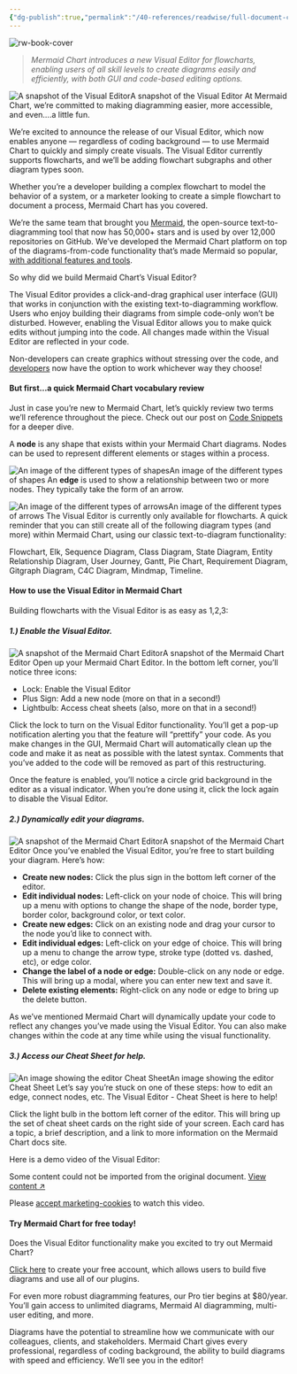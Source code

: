 ```yaml
---
{"dg-publish":true,"permalink":"/40-references/readwise/full-document-contents/mermaid-chart-releases-new-visual-editor-for-flowcharts/","tags":["rw/articles"]}
---
```


![rw-book-cover](https://www.mermaidchart.com/blog/posts/images/VisualEditor_Blog_Images/5_Edit.png)

>  *Mermaid Chart introduces a new Visual Editor for flowcharts, enabling users of all skill levels to create diagrams easily and efficiently, with both GUI and code-based editing options.*
> 
>  

![A snapshot of the Visual Editor](https://www.mermaidchart.com/blog/posts/images/VisualEditor_Blog_Images/1_Editor.png)A snapshot of the Visual Editor
At Mermaid Chart, we’re committed to making diagramming easier, more accessible, and even….a little fun.

We’re excited to announce the release of our Visual Editor, which now enables anyone — regardless of coding background — to use Mermaid Chart to quickly and simply create visuals. The Visual Editor currently supports flowcharts, and we’ll be adding flowchart subgraphs and other diagram types soon.

Whether you’re a developer building a complex flowchart to model the behavior of a system, or a marketer looking to create a simple flowchart to document a process, Mermaid Chart has you covered.

We’re the same team that brought you [Mermaid](https://mermaid.js.org/), the open-source text-to-diagramming tool that now has 50,000+ stars and is used by over 12,000 repositories on GitHub. We’ve developed the Mermaid Chart platform on top of the diagrams-from-code functionality that’s made Mermaid so popular, [with additional features and tools](https://www.mermaidchart.com/blog/posts/5-reasons-you-should-be-using-mermaid-chart-as-your-diagram-generator).

So why did we build Mermaid Chart’s Visual Editor?

The Visual Editor provides a click-and-drag graphical user interface (GUI) that works in conjunction with the existing text-to-diagramming workflow. Users who enjoy building their diagrams from simple code-only won’t be disturbed. However, enabling the Visual Editor allows you to make quick edits without jumping into the code. All changes made within the Visual Editor are reflected in your code.

Non-developers can create graphics without stressing over the code, and [developers](https://www.mermaidchart.com/blog/posts/7-best-practices-for-good-documentation) now have the option to work whichever way they choose!

#### But first…a quick Mermaid Chart vocabulary review

Just in case you’re new to Mermaid Chart, let’s quickly review two terms we’ll reference throughout the piece. Check out our post on [Code Snippets](https://www.mermaidchart.com/blog/posts/easier-diagram-editing-with-code-snippets) for a deeper dive.

A **node** is any shape that exists within your Mermaid Chart diagrams. Nodes can be used to represent different elements or stages within a process.

![An image of the different types of shapes](https://www.mermaidchart.com/blog/posts/images/VisualEditor_Blog_Images/2_Node.png)An image of the different types of shapes
An **edge** is used to show a relationship between two or more nodes. They typically take the form of an arrow.

![An image of the different types of arrows](https://www.mermaidchart.com/blog/posts/images/VisualEditor_Blog_Images/3_Edge.png)An image of the different types of arrows
The Visual Editor is currently only available for flowcharts. A quick reminder that you can still create all of the following diagram types (and more) within Mermaid Chart, using our classic text-to-diagram functionality:

Flowchart, Elk, Sequence Diagram, Class Diagram, State Diagram, Entity Relationship Diagram, User Journey, Gantt, Pie Chart, Requirement Diagram, Gitgraph Diagram, C4C Diagram, Mindmap, Timeline.

#### How to use the Visual Editor in Mermaid Chart

Building flowcharts with the Visual Editor is as easy as 1,2,3:

##### 1.) Enable the Visual Editor.

![A snapshot of the Mermaid Chart Editor](https://www.mermaidchart.com/blog/posts/images/VisualEditor_Blog_Images/4_Enable.png)A snapshot of the Mermaid Chart Editor
Open up your Mermaid Chart Editor. In the bottom left corner, you’ll notice three icons:

* Lock: Enable the Visual Editor
* Plus Sign: Add a new node (more on that in a second!)
* Lightbulb: Access cheat sheets (also, more on that in a second!)

Click the lock to turn on the Visual Editor functionality. You’ll get a pop-up notification alerting you that the feature will “prettify” your code. As you make changes in the GUI, Mermaid Chart will automatically clean up the code and make it as neat as possible with the latest syntax. Comments that you’ve added to the code will be removed as part of this restructuring.

Once the feature is enabled, you’ll notice a circle grid background in the editor as a visual indicator. When you’re done using it, click the lock again to disable the Visual Editor.

##### 2.) Dynamically edit your diagrams.

![A snapshot of the Mermaid Chart Editor](https://www.mermaidchart.com/blog/posts/images/VisualEditor_Blog_Images/5_Edit.png)A snapshot of the Mermaid Chart Editor
Once you’ve enabled the Visual Editor, you’re free to start building your diagram. Here’s how:

* **Create new nodes:** Click the plus sign in the bottom left corner of the editor.
* **Edit individual nodes:** Left-click on your node of choice. This will bring up a menu with options to change the shape of the node, border type, border color, background color, or text color.
* **Create new edges:** Click on an existing node and drag your cursor to the node you’d like to connect with.
* **Edit individual edges:** Left-click on your edge of choice. This will bring up a menu to change the arrow type, stroke type (dotted vs. dashed, etc), or edge color.
* **Change the label of a node or edge:** Double-click on any node or edge. This will bring up a modal, where you can enter new text and save it.
* **Delete existing elements:** Right-click on any node or edge to bring up the delete button.

As we’ve mentioned Mermaid Chart will dynamically update your code to reflect any changes you’ve made using the Visual Editor. You can also make changes within the code at any time while using the visual functionality.

##### 3.) Access our Cheat Sheet for help.

![An image showing the editor Cheat Sheet](https://www.mermaidchart.com/blog/posts/images/VisualEditor_Blog_Images/6_CheatSheet.png)An image showing the editor Cheat Sheet
Let’s say you’re stuck on one of these steps: how to edit an edge, connect nodes, etc. The Visual Editor - Cheat Sheet is here to help!

Click the light bulb in the bottom left corner of the editor. This will bring up the set of cheat sheet cards on the right side of your screen. Each card has a topic, a brief description, and a link to more information on the Mermaid Chart docs site.

Here is a demo video of the Visual Editor:

Some content could not be imported from the original document. [View content ↗](https://www.youtube.com/embed/5aja0gijoO0?si=KOW9KiJp43m94ExN) 

Please [accept marketing-cookies](javascript:Cookiebot.renew()) to watch this video.

#### Try Mermaid Chart for free today!

Does the Visual Editor functionality make you excited to try out Mermaid Chart?

[Click here](https://www.mermaidchart.com/app/sign-up) to create your free account, which allows users to build five diagrams and use all of our plugins.

For even more robust diagramming features, our Pro tier begins at $80/year. You’ll gain access to unlimited diagrams, Mermaid AI diagramming, multi-user editing, and more.

Diagrams have the potential to streamline how we communicate with our colleagues, clients, and stakeholders. Mermaid Chart gives every professional, regardless of coding background, the ability to build diagrams with speed and efficiency. We’ll see you in the editor!

